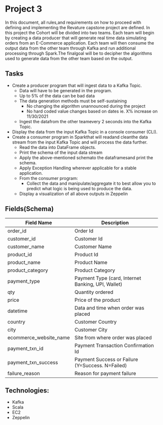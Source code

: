 # Project 3
In this document, all rules,and requirements on how to proceed with defining and implementing the Revature capstone project are defined. In this project the Cohort will be divided into two teams. Each team will begin by creating a data producer that will generate real time data simulating orders from an E-Commerce application. Each team will then consume the output data from the other team through Kafka and run additional processing through Spark.The finalgoal will be to decipher the algorithms used to generate data from the other team based on the output.

## Tasks
- Create a producer program that will ingest data to a Kafka Topic.
  - Data will have to be generated in the program.
  - Up to 5% of the data can be bad data
  - The data generation methods must be self-sustaining
    - No changing the algorithm unannounced during the project
    - No hard coded value changes based on dates ie. X% increase on 11/30/2021
  - Ingest the datafrom the other teamevery 2 seconds into the Kafka Topic.
- Display the data from the input Kafka Topic in a console consumer (CLI).
- Create a consumer program in Sparkthat will readand cleanthe data stream from the input Kafka Topic and will process the data further.
  - Read the data into DataFrame objects.
  - Print the schema of the input data stream
  - Apply the above-mentioned schemato the dataframesand print the schema.
  - Apply Exception Handling wherever applicable for a stable application.
  - From the consumer program:
    - Collect the data and manipulate/aggregate it to best allow you to predict what logic is being used to produce the data.
  - Display a visualization of all above outputs in Zeppelin
  
## Fields(Schema)
Field Name  | Description
------------- | -------------
order_id  | Order Id
customer_id  |  Customer Id
customer_name | Customer Name
product_id | Product Id
product_name | Product Name
product_category | Product Category
payment_type | Payment Type (card, Internet Banking, UPI, Wallet)
qty | Quantity ordered
price | Price of the product
datetime | Data and time when order was placed
country | Customer Country
city | Customer City
ecommerce_website_name | Site from where order was placed
payment_txn_id | Payment Transaction Confirmation Id
payment_txn_success | Payment Success or Failure (Y=Success. N=Failed)
failure_reason | Reason for payment failure

## Technologies:
- Kafka
- Scala
- EC2
- Zeppelin
